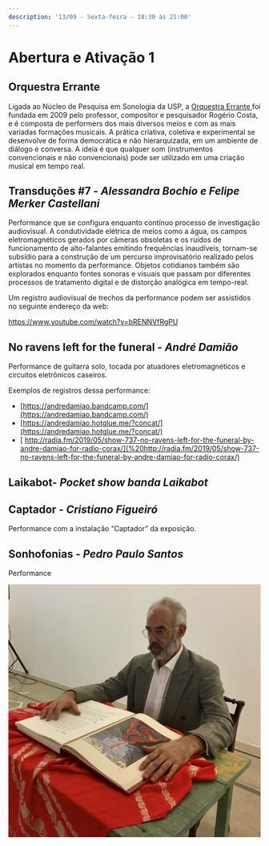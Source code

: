 ```yaml
---
description: '13/09 - Sexta-feira - 18:30 às 21:00'
---
```


# Abertura e Ativação 1

## **Orquestra Errante**

Ligada ao Núcleo de Pesquisa em Sonologia da USP, a [Orquestra Errante ](http://www2.eca.usp.br/nusom/OE)foi fundada em 2009 pelo professor, compositor e pesquisador Rogério Costa, e é composta de performers dos mais diversos meios e com as mais variadas formações musicais. A prática criativa, coletiva e experimental se desenvolve de forma democrática e não hierarquizada, em um ambiente de diálogo e conversa. A ideia é que qualquer som \(instrumentos convencionais e não convencionais\) pode ser utilizado em uma criação musical em tempo real.

## **Transduções \#7**​ - _Alessandra Bochio e Felipe Merker Castellani_

Performance que se configura enquanto contínuo processo de investigação audiovisual. A condutividade elétrica de meios como a água, os campos eletromagnéticos gerados por câmeras obsoletas e os ruídos de funcionamento de alto-falantes emitindo frequências inaudíveis, tornam-se subsídio para a construção de um percurso improvisatório realizado pelos artistas no momento da performance. Objetos cotidianos também são explorados enquanto fontes sonoras e visuais que passam por diferentes processos de tratamento digital e de distorção analógica em tempo-real.

Um registro audiovisual de trechos da performance podem ser assistidos no seguinte endereço da web:

https://www.youtube.com/watch?v=bRENNVfRgPU

## **No ravens left for the funeral -** _​André Damião_

Performance de guitarra solo, tocada por atuadores eletromagnéticos e circuitos eletrônicos caseiros.

Exemplos de registros dessa performance:

* [https://andredamiao.bandcamp.com/](https://andredamiao.bandcamp.com/)
* [https://andredamiao.hotglue.me/?concat/](https://andredamiao.hotglue.me/?concat/)
* [ http://radia.fm/2019/05/show-737-no-ravens-left-for-the-funeral-by-andre-damiao-for-radio-corax/](%20http://radia.fm/2019/05/show-737-no-ravens-left-for-the-funeral-by-andre-damiao-for-radio-corax/)

## **Laikabot**​ - _Pocket show banda Laikabot_

## **Captador** ​- _Cristiano Figueiró_

Performance com a instalação “Captador” da exposição. 

## **Sonhofonias**​ - _Pedro Paulo Santos_

Performance

![](../../../../.gitbook/assets/img_4068.jpg)

